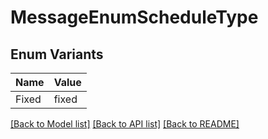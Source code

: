 # MessageEnumScheduleType

## Enum Variants

| Name | Value |
|---- | -----|
| Fixed | fixed |


[[Back to Model list]](../README.md#documentation-for-models) [[Back to API list]](../README.md#documentation-for-api-endpoints) [[Back to README]](../README.md)


